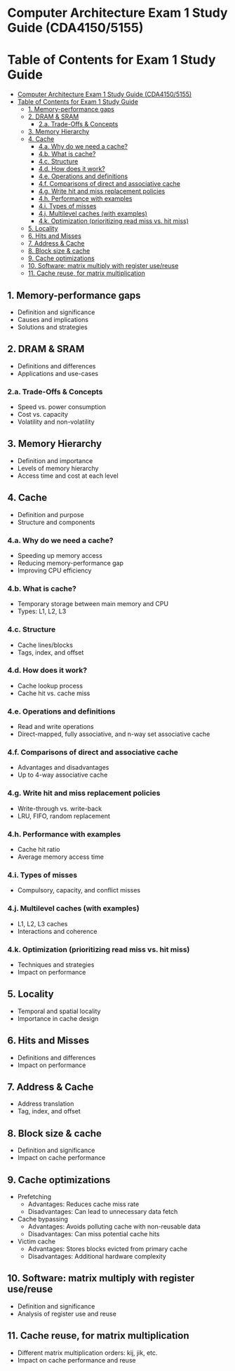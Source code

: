 # Computer Architecture Exam 1 Study Guide (CDA4150/5155)

# Table of Contents for Exam 1 Study Guide

- [Computer Architecture Exam 1 Study Guide (CDA4150/5155)](#computer-architecture-exam-1-study-guide-cda41505155)
- [Table of Contents for Exam 1 Study Guide](#table-of-contents-for-exam-1-study-guide)
  - [1. Memory-performance gaps](#1-memory-performance-gaps)
  - [2. DRAM \& SRAM](#2-dram--sram)
    - [2.a. Trade-Offs \& Concepts](#2a-trade-offs--concepts)
  - [3. Memory Hierarchy](#3-memory-hierarchy)
  - [4. Cache](#4-cache)
    - [4.a. Why do we need a cache?](#4a-why-do-we-need-a-cache)
    - [4.b. What is cache?](#4b-what-is-cache)
    - [4.c. Structure](#4c-structure)
    - [4.d. How does it work?](#4d-how-does-it-work)
    - [4.e. Operations and definitions](#4e-operations-and-definitions)
    - [4.f. Comparisons of direct and associative cache](#4f-comparisons-of-direct-and-associative-cache)
    - [4.g. Write hit and miss replacement policies](#4g-write-hit-and-miss-replacement-policies)
    - [4.h. Performance with examples](#4h-performance-with-examples)
    - [4.i. Types of misses](#4i-types-of-misses)
    - [4.j. Multilevel caches (with examples)](#4j-multilevel-caches-with-examples)
    - [4.k. Optimization (prioritizing read miss vs. hit miss)](#4k-optimization-prioritizing-read-miss-vs-hit-miss)
  - [5. Locality](#5-locality)
  - [6. Hits and Misses](#6-hits-and-misses)
  - [7. Address \& Cache](#7-address--cache)
  - [8. Block size \& cache](#8-block-size--cache)
  - [9. Cache optimizations](#9-cache-optimizations)
  - [10. Software: matrix multiply with register use/reuse](#10-software-matrix-multiply-with-register-usereuse)
  - [11. Cache reuse, for matrix multiplication](#11-cache-reuse-for-matrix-multiplication)




## 1. Memory-performance gaps
- Definition and significance
- Causes and implications
- Solutions and strategies

## 2. DRAM & SRAM
- Definitions and differences
- Applications and use-cases

### 2.a. Trade-Offs & Concepts
- Speed vs. power consumption
- Cost vs. capacity
- Volatility and non-volatility

## 3. Memory Hierarchy
- Definition and importance
- Levels of memory hierarchy
- Access time and cost at each level

## 4. Cache
- Definition and purpose
- Structure and components

### 4.a. Why do we need a cache?
- Speeding up memory access
- Reducing memory-performance gap
- Improving CPU efficiency

### 4.b. What is cache?
- Temporary storage between main memory and CPU
- Types: L1, L2, L3

### 4.c. Structure
- Cache lines/blocks
- Tags, index, and offset

### 4.d. How does it work?
- Cache lookup process
- Cache hit vs. cache miss

### 4.e. Operations and definitions
- Read and write operations
- Direct-mapped, fully associative, and n-way set associative cache

### 4.f. Comparisons of direct and associative cache
- Advantages and disadvantages
- Up to 4-way associative cache

### 4.g. Write hit and miss replacement policies
- Write-through vs. write-back
- LRU, FIFO, random replacement

### 4.h. Performance with examples
- Cache hit ratio
- Average memory access time

### 4.i. Types of misses
- Compulsory, capacity, and conflict misses

### 4.j. Multilevel caches (with examples)
- L1, L2, L3 caches
- Interactions and coherence

### 4.k. Optimization (prioritizing read miss vs. hit miss)
- Techniques and strategies
- Impact on performance

## 5. Locality
- Temporal and spatial locality
- Importance in cache design

## 6. Hits and Misses
- Definitions and differences
- Impact on performance

## 7. Address & Cache
- Address translation
- Tag, index, and offset

## 8. Block size & cache
- Definition and significance
- Impact on cache performance

## 9. Cache optimizations
- Prefetching
  - Advantages: Reduces cache miss rate
  - Disadvantages: Can lead to unnecessary data fetch
- Cache bypassing
  - Advantages: Avoids polluting cache with non-reusable data
  - Disadvantages: Can miss potential cache hits
- Victim cache
  - Advantages: Stores blocks evicted from primary cache
  - Disadvantages: Additional hardware complexity

## 10. Software: matrix multiply with register use/reuse
- Definition and significance
- Analysis of register use and reuse

## 11. Cache reuse, for matrix multiplication
- Different matrix multiplication orders: kij, jik, etc.
- Impact on cache performance and reuse
